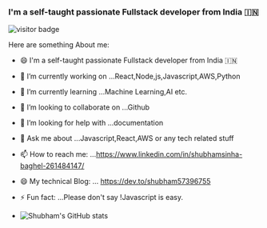 

### I'm a self-taught passionate Fullstack developer from India 🇮🇳

![visitor badge](https://visitor-badge.glitch.me/badge?page_id=shubhambaghel34.visitor-badge)


Here are something About me:
- 😄 I'm a self-taught passionate Fullstack developer from India 🇮🇳
- 🔭 I’m currently working on ...React,Node,js,Javascript,AWS,Python
- 🌱 I’m currently learning ...Machine Learning,AI etc.
- 👯 I’m looking to collaborate on ...Github
- 🤔 I’m looking for help with ...documentation 
- 💬 Ask me about ...Javascript,React,AWS or any tech related stuff
- 📫 How to reach me: ...https://www.linkedin.com/in/shubhamsinha-baghel-261484147/            
- 😄 My technical Blog: ... https://dev.to/shubham57396755
- ⚡ Fun fact: ...Please don't say !Javascript is easy.

- ![Shubham's GitHub stats](https://github-readme-stats.vercel.app/api?username=shubhambaghel34&show_icons=true&theme=radical)





 
